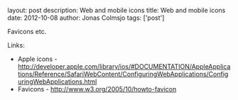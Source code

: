 layout: post
description: Web and mobile icons
title: Web and mobile icons
date: 2012-10-08
author: Jonas Colmsjo
tags: ['post']

Favicons etc.





Links:

 * Apple icons -  http://developer.apple.com/library/ios/#DOCUMENTATION/AppleApplications/Reference/SafariWebContent/ConfiguringWebApplications/ConfiguringWebApplications.html
 * Favicons - http://www.w3.org/2005/10/howto-favicon
